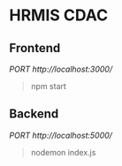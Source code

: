 # HRMIS CDAC
## Frontend
_PORT http://localhost:3000/_
> npm start
## Backend 
_PORT http://localhost:5000/_
> nodemon index.js
